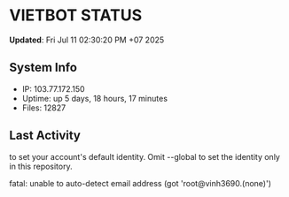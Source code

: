 # VIETBOT STATUS
**Updated**: Fri Jul 11 02:30:20 PM +07 2025

## System Info
- IP: 103.77.172.150
- Uptime: up 5 days, 18 hours, 17 minutes
- Files: 12827

## Last Activity

to set your account's default identity.
Omit --global to set the identity only in this repository.

fatal: unable to auto-detect email address (got 'root@vinh3690.(none)')
